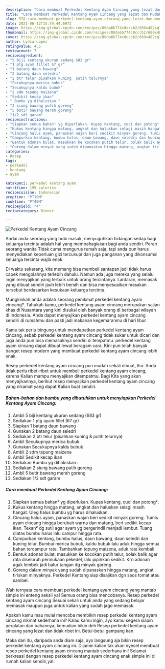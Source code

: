 ```yaml
---
description: "Cara membuat Perkedel Kentang Ayam Cincang yang lezat dan Mudah Dibuat"
title: "Cara membuat Perkedel Kentang Ayam Cincang yang lezat dan Mudah Dibuat"
slug: 578-cara-membuat-perkedel-kentang-ayam-cincang-yang-lezat-dan-mudah-dibuat
date: 2021-06-12T15:49:44.697Z
image: https://img-global.cpcdn.com/recipes/80da6b774c0cccb2/680x482cq70/perkedel-kentang-ayam-cincang-foto-resep-utama.jpg
thumbnail: https://img-global.cpcdn.com/recipes/80da6b774c0cccb2/680x482cq70/perkedel-kentang-ayam-cincang-foto-resep-utama.jpg
cover: https://img-global.cpcdn.com/recipes/80da6b774c0cccb2/680x482cq70/perkedel-kentang-ayam-cincang-foto-resep-utama.jpg
author: Lydia Lopez
ratingvalue: 4.6
reviewcount: 7
recipeingredient:
- "5 biji kentang ukuran sedang 683 gr"
- "1 ptg ayam fillet 67 gr"
- "1 batang daun bawang"
- "2 batang daun seledri"
- "2 btr telur pisahkan kuning  putih telurnya"
- "Secukupnya merica bubuk"
- "Secukupnya kaldu bubuk"
- "2 sdm tepung maizena"
- "Sedikit kecap ikan"
- " Bumbu yg dihaluskan "
- "2 siung bawang putih goreng"
- "5 butir bawang merah goreng"
- "1/2 sdt garam"
recipeinstructions:
- "Siapkan semua bahan² yg diperlukan. Kupas kentang, cuci dan potong²."
- "Kukus kentang hingga matang, angkat dan haluskan selagi masih hangat. Uleg halus bumbu yg harus dihaluskan."
- "Cincang halus ayam, panaskan wajan beri sedikit minyak goreng. Tumis ayam cincang hingga berubah warna dan matang, beri sedikit kecap ikan. Tekan² dg sutil agar ayam yg bergerindil menjadi lembut. Tuang diatas bumbu halus lalu campur hingga rata."
- "Campurkan kentang, bumbu halus, daun bawang, daun seledri dan kuning telur. Bumbui merica bubuk, kaldu bubuk lalu aduk hingga semua bahan tercampur rata. Tambahkan tepung maizena, aduk rata kembali."
- "Bentuk adonan bulat, masukkan ke kocokan putih telur, bolak balik agar rata diseluruh permukaan pekedel, lalu pipihkan sedikit. Krn adonan agak lembek jadi balur tangan dg minyak goreng."
- "Goreng dalam minyak yang sudah dipanaskan hingga matang, angkat tiriskan minyaknya. Perkedel Kentang siap disajikan dgn saos tomat atau sambel."
categories:
- Resep
tags:
- perkedel
- kentang
- ayam

katakunci: perkedel kentang ayam 
nutrition: 195 calories
recipecuisine: Indonesian
preptime: "PT19M"
cooktime: "PT49M"
recipeyield: "4"
recipecategory: Dinner

---
```



![Perkedel Kentang Ayam Cincang](https://img-global.cpcdn.com/recipes/80da6b774c0cccb2/680x482cq70/perkedel-kentang-ayam-cincang-foto-resep-utama.jpg)

Andai anda seorang yang hobi masak, menyuguhkan hidangan sedap bagi keluarga tercinta adalah hal yang membahagiakan bagi anda sendiri. Peran seorang  wanita Tidak cuma mengurus rumah saja, tapi anda pun harus menyediakan keperluan gizi tercukupi dan juga panganan yang dikonsumsi keluarga tercinta wajib enak.

Di waktu  sekarang, kita memang bisa membeli santapan jadi tidak harus capek mengolahnya terlebih dahulu. Namun ada juga mereka yang selalu ingin menyajikan yang terbaik untuk orang tercintanya. Lantaran, memasak yang dibuat sendiri jauh lebih bersih dan bisa menyesuaikan masakan tersebut berdasarkan kesukaan keluarga tercinta. 



Mungkinkah anda adalah seorang penikmat perkedel kentang ayam cincang?. Tahukah kamu, perkedel kentang ayam cincang merupakan sajian khas di Nusantara yang kini disukai oleh banyak orang di berbagai wilayah di Indonesia. Anda dapat menyajikan perkedel kentang ayam cincang sendiri di rumahmu dan pasti jadi makanan kegemaranmu di hari libur.

Kamu tak perlu bingung untuk mendapatkan perkedel kentang ayam cincang, sebab perkedel kentang ayam cincang tidak sukar untuk dicari dan juga anda pun bisa memasaknya sendiri di tempatmu. perkedel kentang ayam cincang dapat dibuat lewat beragam cara. Kini pun telah banyak banget resep modern yang membuat perkedel kentang ayam cincang lebih enak.

Resep perkedel kentang ayam cincang pun mudah sekali dibuat, lho. Anda tidak perlu ribet-ribet untuk membeli perkedel kentang ayam cincang, karena Kalian mampu menyajikan ditempatmu. Bagi Kita yang akan menyajikannya, berikut resep menyajikan perkedel kentang ayam cincang yang nikamat yang dapat Kalian buat sendiri.

<!--inarticleads1-->

##### Bahan-bahan dan bumbu yang dibutuhkan untuk menyiapkan Perkedel Kentang Ayam Cincang:

1. Ambil 5 biji kentang ukuran sedang (683 gr)
1. Sediakan 1 ptg ayam fillet (67 gr)
1. Siapkan 1 batang daun bawang
1. Gunakan 2 batang daun seledri
1. Sediakan 2 btr telur (pisahkan kuning &amp; putih telurnya)
1. Ambil Secukupnya merica bubuk
1. Gunakan Secukupnya kaldu bubuk
1. Ambil 2 sdm tepung maizena
1. Ambil Sedikit kecap ikan
1. Sediakan  Bumbu yg dihaluskan :
1. Sediakan 2 siung bawang putih goreng
1. Ambil 5 butir bawang merah goreng
1. Sediakan 1/2 sdt garam




<!--inarticleads2-->

##### Cara membuat Perkedel Kentang Ayam Cincang:

1. Siapkan semua bahan² yg diperlukan. Kupas kentang, cuci dan potong².
1. Kukus kentang hingga matang, angkat dan haluskan selagi masih hangat. Uleg halus bumbu yg harus dihaluskan.
1. Cincang halus ayam, panaskan wajan beri sedikit minyak goreng. Tumis ayam cincang hingga berubah warna dan matang, beri sedikit kecap ikan. Tekan² dg sutil agar ayam yg bergerindil menjadi lembut. Tuang diatas bumbu halus lalu campur hingga rata.
1. Campurkan kentang, bumbu halus, daun bawang, daun seledri dan kuning telur. Bumbui merica bubuk, kaldu bubuk lalu aduk hingga semua bahan tercampur rata. Tambahkan tepung maizena, aduk rata kembali.
1. Bentuk adonan bulat, masukkan ke kocokan putih telur, bolak balik agar rata diseluruh permukaan pekedel, lalu pipihkan sedikit. Krn adonan agak lembek jadi balur tangan dg minyak goreng.
1. Goreng dalam minyak yang sudah dipanaskan hingga matang, angkat tiriskan minyaknya. Perkedel Kentang siap disajikan dgn saos tomat atau sambel.




Wah ternyata cara membuat perkedel kentang ayam cincang yang mantab simple ini enteng sekali ya! Semua orang bisa mencobanya. Resep perkedel kentang ayam cincang Sesuai sekali untuk anda yang sedang belajar memasak maupun juga untuk kalian yang sudah jago memasak.

Apakah kamu mau mulai mencoba membikin resep perkedel kentang ayam cincang nikmat sederhana ini? Kalau kamu ingin, ayo kamu segera siapin peralatan dan bahannya, kemudian bikin deh Resep perkedel kentang ayam cincang yang lezat dan tidak ribet ini. Betul-betul gampang kan. 

Maka dari itu, daripada anda diam saja, ayo langsung aja bikin resep perkedel kentang ayam cincang ini. Dijamin kalian tak akan nyesel membuat resep perkedel kentang ayam cincang mantab sederhana ini! Selamat berkreasi dengan resep perkedel kentang ayam cincang enak simple ini di rumah kalian sendiri,ya!.

